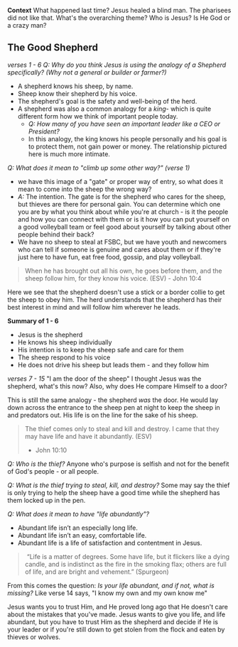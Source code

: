 
**Context**
What happened last time?
    Jesus healed a blind man.
    The pharisees did not like that.
What's the overarching theme?
    Who is Jesus? Is He God or a crazy man?
## The Good Shepherd
*verses 1 - 6*
*Q: Why do you think Jesus is using the analogy of a Shepherd specifically? (Why not a general or builder or farmer?)*
- A shepherd knows his sheep, by name.
- Sheep know their shepherd by his voice.
- The shepherd's goal is the safety and well-being of the herd.
- A shepherd was also a common analogy for a *king*- which is quite different form how we think of important people today.
  - *Q: How many of you have seen an important leader like a CEO or President?*
  - In this analogy, the king knows his people personally and his goal is to protect them, not gain power or money. The relationship pictured here is much more intimate.

*Q: What does it mean to "climb up some other way?" (verse 1)*
- we have this image of a "gate" or proper way of entry, so what does it mean to come into the sheep the wrong way?
- *A:* The intention. The gate is for the shepherd who cares for the sheep, but thieves are there for personal gain. You can determine which one you are by what you think about while you're at church - is it the people and how you can connect with them or is it how you can put yourself on a good volleyball team or feel good about yourself by talking about other people behind their back?
- We have no sheep to steal at FSBC, but we have youth and newcomers who can tell if someone is genuine and cares about them or if they're just here to have fun, eat free food, gossip, and play volleyball.

> When he has brought out all his own, he goes before them, and the sheep follow him, for they know his voice. (ESV) - John 10:4

Here we see that the shepherd doesn't use a stick or a border collie to get the sheep to obey him. The herd understands that the shepherd has their best interest in mind and will follow him wherever he leads.


**Summary of 1 - 6**
- Jesus is the shepherd
- He knows his sheep individually
- His intention is to keep the sheep safe and care for them
- The sheep respond to his voice
- He does not drive his sheep but leads them - and they follow him

*verses 7 - 15*
"I am the door of the sheep"
    I thought Jesus was the shepherd, what's this now?
    Also, why does He compare Himself to a door?

This is still the same analogy - the shepherd *was* the door.
He would lay down across the entrance to the sheep pen at night to keep the sheep in and predators out.
His life is on the line for the sake of his sheep.


> The thief comes only to steal and kill and destroy. I came that they may have life and have it abundantly. (ESV)
> - John 10:10

*Q: Who is the thief?*
Anyone who's purpose is selfish and not for the benefit of God's people - or all people.

*Q: What is the thief trying to steal, kill, and destroy?*
Some may say the thief is only trying to help the sheep have a good time while the shepherd has them locked up in the pen.

*Q: What does it mean to have "life abundantly"?*
- Abundant life isn’t an especially long life.
- Abundant life isn’t an easy, comfortable life.
- Abundant life is a life of satisfaction and contentment in Jesus.
> “Life is a matter of degrees. Some have life, but it flickers like a dying candle, and is indistinct as the fire in the smoking flax; others are full of life, and are bright and vehement.” (Spurgeon)

From this comes the question: *Is your life abundant, and if not, what is missing?*
Like verse 14 says, "I know my own and my own know me"

Jesus wants you to trust Him, and He proved long ago that He doesn't care about the mistakes that you've made.
Jesus wants to give you life, and life abundant, but you have to trust Him as the shepherd and decide if He is your leader or if you're still down to get stolen from the flock and eaten by thieves or wolves.

